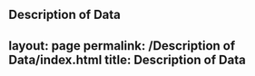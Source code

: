 Description of Data
---
layout: page
permalink: /Description of Data/index.html
title: Description of Data
---
